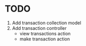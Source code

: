 # TODO

1. Add transaction collection model
1. Add transaction controller
    * view transactions action
    * make transaction action